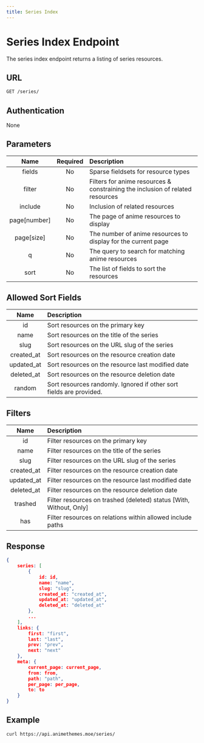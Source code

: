 ```yaml
---
title: Series Index
---
```


# Series Index Endpoint

The series index endpoint returns a listing of series resources.

## URL

```sh
GET /series/
```

## Authentication

None

## Parameters

| Name         | Required | Description                                                                   |
| :----------: | :------: | :---------------------------------------------------------------------------- |
| fields       | No       | Sparse fieldsets for resource types                                           |
| filter       | No       | Filters for anime resources & constraining the inclusion of related resources |
| include      | No       | Inclusion of related resources                                                |
| page[number] | No       | The page of anime resources to display                                        |
| page[size]   | No       | The number of anime resources to display for the current page                 |
| q            | No       | The query to search for matching anime resources                              |
| sort         | No       | The list of fields to sort the resources                                      |

## Allowed Sort Fields

|    Name    | Description                                                         |
| :--------: | :------------------------------------------------------------------ |
| id         | Sort resources on the primary key                                   |
| name       | Sort resources on the title of the series                           |
| slug       | Sort resources on the URL slug of the series                        |
| created_at | Sort resources on the resource creation date                        |
| updated_at | Sort resources on the resource last modified date                   |
| deleted_at | Sort resources on the resource deletion date                        |
| random     | Sort resources randomly. Ignored if other sort fields are provided. |

## Filters

|    Name    | Description                                                        |
| :--------: | :----------------------------------------------------------------- |
| id         | Filter resources on the primary key                                |
| name       | Filter resources on the title of the series                        |
| slug       | Filter resources on the URL slug of the series                     |
| created_at | Filter resources on the resource creation date                     |
| updated_at | Filter resources on the resource last modified date                |
| deleted_at | Filter resources on the resource deletion date                     |
| trashed    | Filter resources on trashed (deleted) status [With, Without, Only] |
| has        | Filter resources on relations within allowed include paths         |

## Response

```json
{
    series: [
        {
            id: id,
            name: "name",
            slug: "slug",
            created_at: "created_at",
            updated_at: "updated_at",
            deleted_at: "deleted_at"
        },
        ...
    ],
    links: {
        first: "first",
        last: "last",
        prev: "prev",
        next: "next"
    },
    meta: {
        current_page: current_page,
        from: from,
        path: "path",
        per_page: per_page,
        to: to
    }
}
```

## Example

```bash
curl https://api.animethemes.moe/series/
```
